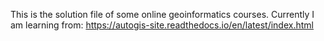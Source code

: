 This is the solution file of some online geoinformatics courses. 
Currently I am learning from: 
https://autogis-site.readthedocs.io/en/latest/index.html
